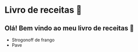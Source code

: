 # Livro de receitas :cake:

## Olá! Bem vindo ao meu livro de receitas :chicken:

- Strogonoff de frango
- Pave